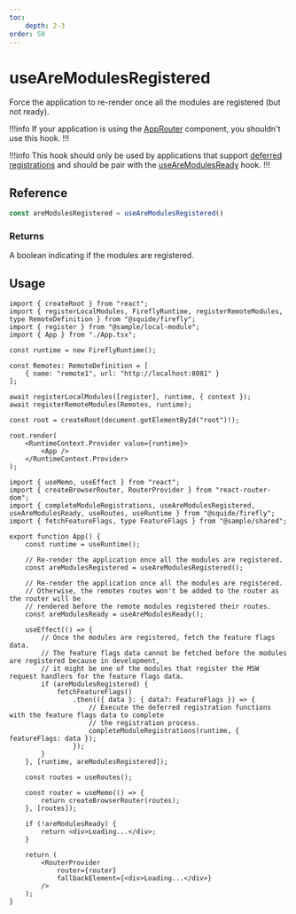 ```yaml
---
toc:
    depth: 2-3
order: 50
---
```


# useAreModulesRegistered

Force the application to re-render once all the modules are registered (but not ready).

!!!info
If your application is using the [AppRouter](../routing/appRouter.md) component, you shouldn't use this hook.
!!!

!!!info
This hook should only be used by applications that support [deferred registrations](./registerRemoteModules.md#defer-the-registration-of-routes-or-navigation-items) and should be pair with the [useAreModulesReady](./useAreModulesReady.md) hook.
!!!

## Reference

```ts
const areModulesRegistered = useAreModulesRegistered()
```

### Returns

A boolean indicating if the modules are registered.

## Usage

```tsx !#12-13 host/src/bootstrap.tsx
import { createRoot } from "react";
import { registerLocalModules, FireflyRuntime, registerRemoteModules, type RemoteDefinition } from "@squide/firefly";
import { register } from "@sample/local-module";
import { App } from "./App.tsx";

const runtime = new FireflyRuntime();

const Remotes: RemoteDefinition = [
    { name: "remote1", url: "http://localhost:8081" }
];

await registerLocalModules([register], runtime, { context });
await registerRemoteModules(Remotes, runtime);

const root = createRoot(document.getElementById("root")!);

root.render(
    <RuntimeContext.Provider value={runtime}>
        <App />
    </RuntimeContext.Provider>
);
```

```tsx !#10,17-29 host/src/App.tsx
import { useMemo, useEffect } from "react";
import { createBrowserRouter, RouterProvider } from "react-router-dom";
import { completeModuleRegistrations, useAreModulesRegistered, useAreModulesReady, useRoutes, useRuntime } from "@squide/firefly";
import { fetchFeatureFlags, type FeatureFlags } from "@sample/shared";

export function App() {
    const runtime = useRuntime();

    // Re-render the application once all the modules are registered.
    const areModulesRegistered = useAreModulesRegistered();

    // Re-render the application once all the modules are registered.
    // Otherwise, the remotes routes won't be added to the router as the router will be
    // rendered before the remote modules registered their routes.
    const areModulesReady = useAreModulesReady();

    useEffect(() => {
        // Once the modules are registered, fetch the feature flags data.
        // The feature flags data cannot be fetched before the modules are registered because in development,
        // it might be one of the modules that register the MSW request handlers for the feature flags data.
        if (areModulesRegistered) {
            fetchFeatureFlags()
                .then(({ data }: { data?: FeatureFlags }) => {
                    // Execute the deferred registration functions with the feature flags data to complete
                    // the registration process.
                    completeModuleRegistrations(runtime, { featureFlags: data });
                });
        }
    }, [runtime, areModulesRegistered]);

    const routes = useRoutes();

    const router = useMemo(() => {
        return createBrowserRouter(routes);
    }, [routes]);

    if (!areModulesReady) {
        return <div>Loading...</div>;
    }

    return (
        <RouterProvider
            router={router}
            fallbackElement={<div>Loading...</div>}
        />
    );
}
```
